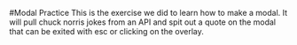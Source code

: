 #Modal Practice
This is the exercise we did to learn how to make a modal. It will pull chuck norris jokes from an API and spit out a quote on the modal that can be exited with esc or clicking on the overlay.